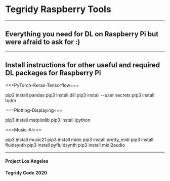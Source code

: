 # Tegridy Raspberry Tools

***

## Everything you need for DL on Raspberry Pi but were afraid to ask for :)



***

## Install instructions for other useful and required DL packages for Raspberry Pi

===PyTorch-Keras-Tensorflow===

pip3 install pandas
pip3 install dill
pip3 install --user secrets
pip3 install tqdm

===Plotting-Displaying===

pip3 install matplotlib
pip3 install ipython

===Music-AI===

pip3 install music21
pip3 install mido
pip3 install pretty_midi
pip3 install fluidsynth
pip3 install pyfluidsynth
pip3 install midi2audio

***

#### Project Los Angeles
#### Tegridy Code 2020

